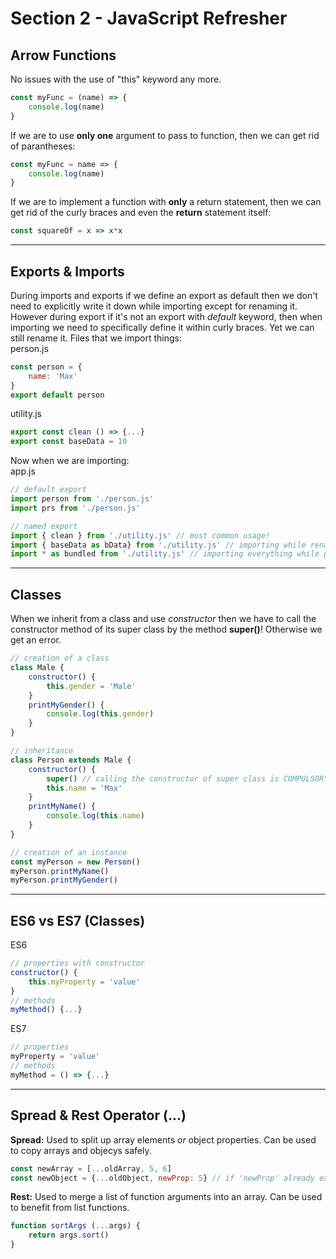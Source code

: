 # Section 2 - JavaScript Refresher
## Arrow Functions
No issues with the use of "this" keyword any more.
```javascript
const myFunc = (name) => {
    console.log(name)
}
```
If we are to use **only one** argument to pass to function, then we can get rid of parantheses:
```javascript
const myFunc = name => {
    console.log(name)
}
```
If we are to implement a function with **only** a return statement, then we can get rid of the curly braces and even the **return** statement itself:
```javascript
const squareOf = x => x*x
```
***

## Exports & Imports
During imports and exports if we define an export as default then we don't need to explicitly write it down while importing except for renaming it. However during export if it's not an export with *default* keyword, then when importing we need to specifically define it within curly braces. Yet we can still rename it.
Files that we import things:  
person.js
```javascript
const person = {
    name: 'Max'
}
export default person
```
utility.js
```javascript
export const clean () => {...}
export const baseData = 10
```
Now when we are importing:  
app.js
```javascript
// default export
import person from './person.js'
import prs from './person.js'

// named export
import { clean } from './utility.js' // most common usage!
import { baseData as bData} from './utility.js' // importing while renaming
import * as bundled from './utility.js' // importing everything while packing them into bundled object
```
***

## Classes
When we inherit from a class and use *constructor* then we have to call the constructor method of its super class by the method **super()**! Otherwise we get an error.
```javascript
// creation of a class
class Male {
    constructor() {
        this.gender = 'Male'
    }
    printMyGender() {
        console.log(this.gender)
    }
}

// inheritance
class Person extends Male {
    constructor() {
        super() // calling the constructor of super class is COMPULSORY!
        this.name = 'Max'
    }
    printMyName() {
        console.log(this.name)
    }
}

// creation of an instance
const myPerson = new Person()
myPerson.printMyName()
myPerson.printMyGender()
```
***

## ES6 vs ES7 (Classes)
ES6
```javascript
// properties with constructor
constructor() {
    this.myProperty = 'value'
}
// methods
myMethod() {...}
```

ES7
```javascript
// properties
myProperty = 'value'
// methods
myMethod = () => {...}
```
***

## Spread & Rest Operator (...)
**Spread:** Used to split up array elements *or* object properties. Can be used to copy arrays and objecys safely.
```javascript
const newArray = [...oldArray, 5, 6]
const newObject = {...oldObject, newProp: 5} // if 'newProp' already exists it overwrites
```
**Rest:** Used to merge a list of function arguments into an array. Can be used to benefit from list functions.
```javascript
function sortArgs (...args) {
    return args.sort()
}
```
